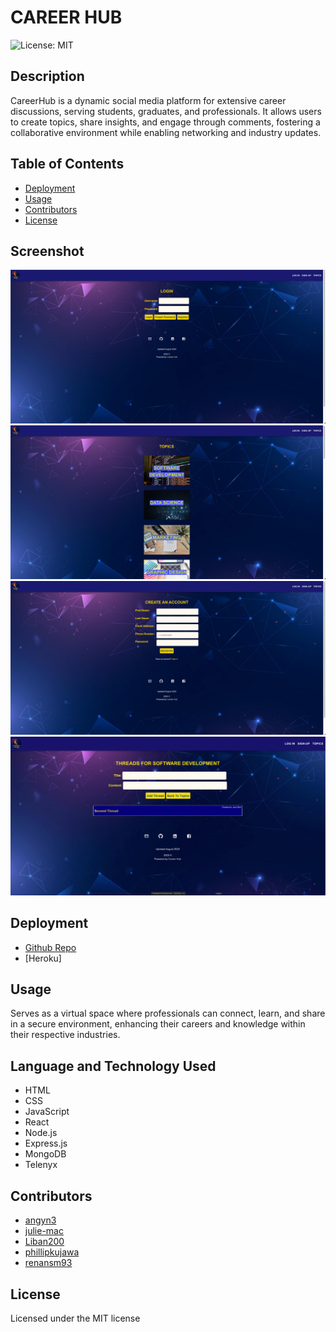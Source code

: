 # CAREER HUB
![License: MIT](https://img.shields.io/badge/License-MIT-yellow.svg)

## Description
CareerHub is a dynamic social media platform for extensive career discussions, serving students, graduates, and professionals. It allows users to create topics, share insights, and engage through comments, fostering a collaborative environment while enabling networking and industry updates.

## Table of Contents

- [Deployment](#deployment)
- [Usage](#usage)
- [Contributors](#contributors)
- [License](#license)

## Screenshot
![Login](client/src/images/screenshots%20for%20readme/Login.png)
![Topics](client/src/images/screenshots%20for%20readme/Topics.png)
![Registration](client/src/images/screenshots%20for%20readme/Registration.png)
![Create Thread](client/src/images/screenshots%20for%20readme/Create%20Thread.png)

## Deployment
- [Github Repo](https://github.com/julie-mac/CareerHub)
- [Heroku]

## Usage
Serves as a virtual space where professionals can connect, learn, and share in a secure environment, enhancing their careers and knowledge within their respective industries.

## Language and Technology Used
- HTML
- CSS
- JavaScript
- React
- Node.js
- Express.js
- MongoDB
- Telenyx

## Contributors
- [angyn3](https://github.com/angyn3)
- [julie-mac](https://github.com/julie-mac)
- [Liban200](https://github.com/Liban200)
- [phillipkujawa](https://github.com/phillipkujawa)
- [renansm93](https://github.com/renansm93)

## License
Licensed under the MIT license 